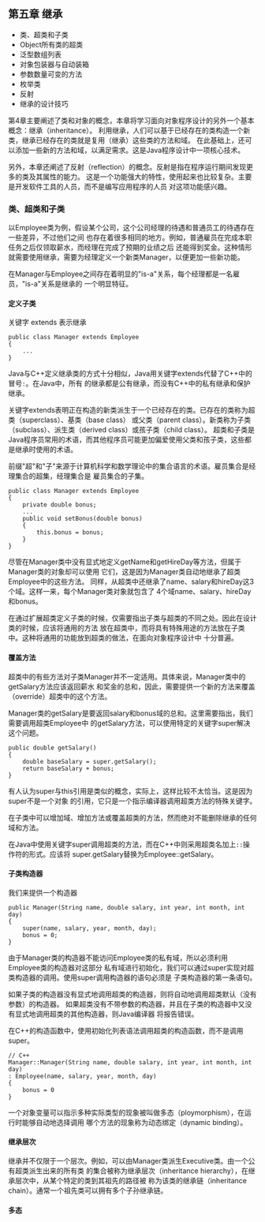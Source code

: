 
## 第五章 继承

- 类、超类和子类
- Object所有类的超类
- 泛型数组列表
- 对象包装器与自动装箱
- 参数数量可变的方法
- 枚举类
- 反射
- 继承的设计技巧

第4章主要阐述了类和对象的概念，本章将学习面向对象程序设计的另外一个基本概念：继承（inheritance）。
利用继承，人们可以基于已经存在的类构造一个新类，继承已经存在的类就是复用（继承）这些类的方法和域。
在此基础上，还可以添加一些新的方法和域，以满足需求。这是Java程序设计中一项核心技术。

另外，本章还阐述了反射（reflection）的概念。反射是指在程序运行期间发现更多的类及其属性的能力。
这是一个功能强大的特性，使用起来也比较复杂。主要是开发软件工具的人员，而不是编写应用程序的人员
对这项功能感兴趣。


### 类、超类和子类

以Employee类为例，假设某个公司，这个公司经理的待遇和普通员工的待遇存在一些差异，不过他们之间
也存在着很多相同的地方。例如，普通雇员在完成本职任务之后仅领取薪水，而经理在完成了预期的业绩之后
还能得到奖金。这种情形就需要使用继承，需要为经理定义一个新类Manager，以便更加一些新功能。

在Manager与Employee之间存在着明显的"is-a"关系，每个经理都是一名雇员，"is-a"关系是继承的
一个明显特征。

#### 定义子类

关键字 extends 表示继承
```
public class Manager extends Employee
{
    ...
}
```

Java与C++定义继承类的方式十分相似，Java用关键字extends代替了C++中的冒号`:`。在Java中，所有
的继承都是公有继承，而没有C++中的私有继承和保护继承。

关键字extends表明正在构造的新类派生于一个已经存在的类。已存在的类称为超类（superclass）、基类（base class）
或父类（parent class）。新类称为子类（subclass）、派生类（derived class）或孩子类（child class）。
超类和子类是Java程序员常用的术语，而其他程序员可能更加偏爱使用父类和孩子类，这些都是继承时使用的术语。

前缀"超"和"子"来源于计算机科学和数学理论中的集合语言的术语。雇员集合是经理集合的超集，经理集合是
雇员集合的子集。
```
public class Manager extends Employee
{
    private double bonus;
    ...
    public void setBonus(double bonus)
    {
        this.bonus = bonus;
    }
}
```
尽管在Manager类中没有显式地定义getName和getHireDay等方法，但属于Manager类的对象却可以使用
它们，这是因为Manager类自动地继承了超类Employee中的这些方法。
同样，从超类中还继承了name、salary和hireDay这3个域。这样一来，每个Manager类对象就包含了
4个域name、salary、hireDay和bonus。

在通过扩展超类定义子类的时候，仅需要指出子类与超类的不同之处。因此在设计类的时候，应该将通用的方法
放在超类中，而将具有特殊用途的方法放在子类中。这种将通用的功能放到超类的做法，在面向对象程序设计中
十分普遍。

#### 覆盖方法

超类中的有些方法对子类Manager并不一定适用。具体来说，Manager类中的getSalary方法应该返回薪水
和奖金的总和，因此，需要提供一个新的方法来覆盖（override）超类中的这个方法。

Manager类的getSalary是要返回salary和bonus域的总和。这里需要指出，我们需要调用超类Employee中
的getSalary方法，可以使用特定的关键字super解决这个问题。
```
public double getSalary()
{
    double baseSalary = super.getSalary();
    return baseSalary + bonus;
}
```

有人认为super与this引用是类似的概念，实际上，这样比较不太恰当。这是因为super不是一个对象
的引用，它只是一个指示编译器调用超类方法的特殊关键字。

在子类中可以增加域、增加方法或覆盖超类的方法，然而绝对不能删除继承的任何域和方法。

在Java中使用关键字super调用超类的方法，而在C++中则采用超类名加上`::`操作符的形式。应该将
super.getSalary替换为Employee::getSalary。

#### 子类构造器

我们来提供一个构造器
```
public Manager(String name, double salary, int year, int month, int day)
{
    super(name, salary, year, month, day);
    bonus = 0;
}
```
由于Manager类的构造器不能访问Employee类的私有域，所以必须利用Employee类的构造器对这部分
私有域进行初始化，我们可以通过super实现对超类构造器的调用。使用super调用构造器的语句必须是
子类构造器的第一条语句。

如果子类的构造器没有显式地调用超类的构造器，则将自动地调用超类默认（没有参数）的构造器。
如果超类没有不带参数的构造器，并且在子类的构造器中又没有显式地调用超类的其他构造器，则Java编译器
将报告错误。

在C++的构造函数中，使用初始化列表语法调用超类的构造函数，而不是调用super。
```
// C++
Manager::Manager(String name, double salary, int year, int month, int day)
: Employee(name, salary, year, month, day)
{
    bonus = 0
}
```

一个对象变量可以指示多种实际类型的现象被叫做多态（ploymorphism），在运行时能够自动地选择调用
哪个方法的现象称为动态绑定（dynamic binding）。

#### 继承层次

继承并不仅限于一个层次。例如，可以由Manager类派生Executive类。由一个公有超类派生出来的所有类
的集合被称为继承层次（inheritance hierarchy），在继承层次中，从某个特定的类到其祖先的路径被
称为该类的继承链（inheritance chain）。通常一个祖先类可以拥有多个子孙继承链。

#### 多态































